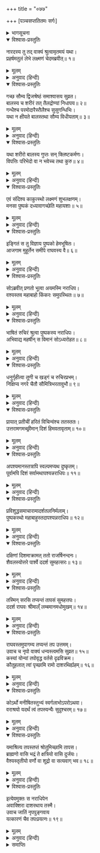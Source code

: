 +++
title = "०७७"

+++
[पञ्चसप्ततितमः सर्गः]



<details><summary>भागसूचना</summary>

75. श्रीरामका पुष्पकविमानद्वारा अपने राज्यकी सभी दिशाओंमें घूमकर दुष्कर्मका पता लगाना, किंतु सर्वत्र सत्कर्म ही देखकर दक्षिण दिशामें एक शूद्र तपस्वीके पास पहुँचना
</details>

<details open><summary>विश्वास-प्रस्तुतिः</summary>

नारदस्य तु तद् वाक्यं श्रुत्वामृतमयं यथा।  
प्रहर्षमतुलं लेभे लक्ष्मणं चेदमब्रवीत्॥ १॥
</details>

<details><summary>मूलम्</summary>

नारदस्य तु तद् वाक्यं श्रुत्वामृतमयं यथा।  
प्रहर्षमतुलं लेभे लक्ष्मणं चेदमब्रवीत्॥ १॥
</details>

<details><summary>अनुवाद (हिन्दी)</summary>

नारदजीके ये अमृतमय वचन सुनकर श्रीरामचन्द्रजीको अपार आनन्द प्राप्त हुआ और उन्होंने लक्ष्मणजीसे इस प्रकार कहा—॥ १॥
</details>

<details open><summary>विश्वास-प्रस्तुतिः</summary>

गच्छ सौम्य द्विजश्रेष्ठं समाश्वासय सुव्रत।  
बालस्य च शरीरं तत् तैलद्रोण्यां निधापय॥ २॥  
गन्धैश्च परमोदारैस्तैलैश्च सुसुगन्धिभिः।  
यथा न क्षीयते बालस्तथा सौम्य विधीयताम्॥ ३॥
</details>

<details><summary>मूलम्</summary>

गच्छ सौम्य द्विजश्रेष्ठं समाश्वासय सुव्रत।  
बालस्य च शरीरं तत् तैलद्रोण्यां निधापय॥ २॥  
गन्धैश्च परमोदारैस्तैलैश्च सुसुगन्धिभिः।  
यथा न क्षीयते बालस्तथा सौम्य विधीयताम्॥ ३॥
</details>

<details><summary>अनुवाद (हिन्दी)</summary>

‘सौम्य! जाओ। उत्तम व्रतका पालन करनेवाले इन द्विजश्रेष्ठको सान्त्वना दो और इनके बालकका शरीर उत्तम गन्ध एवं सुगन्धसे युक्त तेलसे भरी हुई नावमें डुबाकर रखवा दो और ऐसी व्यवस्था कर दो जिससे बालकका शरीर विकृत या नष्ट न होने पाये॥ २-३॥
</details>

<details open><summary>विश्वास-प्रस्तुतिः</summary>

यथा शरीरो बालस्य गुप्तः सन् क्लिष्टकर्मणः।  
विपत्तिः परिभेदो वा न भवेच्च तथा कुरु॥ ४॥
</details>

<details><summary>मूलम्</summary>

यथा शरीरो बालस्य गुप्तः सन् क्लिष्टकर्मणः।  
विपत्तिः परिभेदो वा न भवेच्च तथा कुरु॥ ४॥
</details>

<details><summary>अनुवाद (हिन्दी)</summary>

‘शुभ कर्म करनेवाले इस बालकका शरीर जिस प्रकार सुरक्षित रहे, नष्ट या खण्डित न हो, वैसा प्रबन्ध करो’॥ ४॥
</details>

<details open><summary>विश्वास-प्रस्तुतिः</summary>

एवं संदिश्य काकुत्स्थो लक्ष्मणं शुभलक्षणम्।  
मनसा पुष्पकं दध्यावागच्छेति महायशाः॥ ५॥
</details>

<details><summary>मूलम्</summary>

एवं संदिश्य काकुत्स्थो लक्ष्मणं शुभलक्षणम्।  
मनसा पुष्पकं दध्यावागच्छेति महायशाः॥ ५॥
</details>

<details><summary>अनुवाद (हिन्दी)</summary>

शुभलक्षण लक्ष्मणको ऐसा संदेश दे महायशस्वी श्रीरघुनाथजीने मन-ही-मन पुष्पकका चिन्तन किया और कहा—‘आ जाओ’॥ ५॥
</details>

<details open><summary>विश्वास-प्रस्तुतिः</summary>

इङ्गितं स तु विज्ञाय पुष्पको हेमभूषितः।  
आजगाम मुहूर्तेन समीपे राघवस्य वै॥ ६॥
</details>

<details><summary>मूलम्</summary>

इङ्गितं स तु विज्ञाय पुष्पको हेमभूषितः।  
आजगाम मुहूर्तेन समीपे राघवस्य वै॥ ६॥
</details>

<details><summary>अनुवाद (हिन्दी)</summary>

श्रीरामचन्द्रजीका अभिप्राय समझकर सुवर्णभूषित पुष्पक-विमान एक ही मुहूर्तमें उनके पास आ गया॥ ६॥
</details>

<details open><summary>विश्वास-प्रस्तुतिः</summary>

सोऽब्रवीत् प्रणतो भूत्वा अयमस्मि नराधिप।  
वश्यस्तव महाबाहो किंकरः समुपस्थितः॥ ७॥
</details>

<details><summary>मूलम्</summary>

सोऽब्रवीत् प्रणतो भूत्वा अयमस्मि नराधिप।  
वश्यस्तव महाबाहो किंकरः समुपस्थितः॥ ७॥
</details>

<details><summary>अनुवाद (हिन्दी)</summary>

आकर नतमस्तक हो वह बोला—‘नरेश्वर! यह रहा मैं। महाबाहो! मैं सदा आपके अधीन रहनेवाला किङ्कर हूँ और सेवाके लिये उपस्थित हुआ हूँ’॥ ७॥
</details>

<details open><summary>विश्वास-प्रस्तुतिः</summary>

भाषितं रुचिरं श्रुत्वा पुष्पकस्य नराधिपः।  
अभिवाद्य महर्षीन् स विमानं सोऽध्यरोहत॥ ८॥
</details>

<details><summary>मूलम्</summary>

भाषितं रुचिरं श्रुत्वा पुष्पकस्य नराधिपः।  
अभिवाद्य महर्षीन् स विमानं सोऽध्यरोहत॥ ८॥
</details>

<details><summary>अनुवाद (हिन्दी)</summary>

पुष्पकविमानका यह मनोहर वचन सुनकर वे महाराज श्रीराम महर्षियोंको प्रणाम करके उस विमानपर आरूढ़ हुए॥
</details>

<details open><summary>विश्वास-प्रस्तुतिः</summary>

धनुर्गृहीत्वा तूणी च खड्गं च रुचिरप्रभम्।  
निक्षिप्य नगरे चैतौ सौमित्रिभरतावुभौ॥ ९॥
</details>

<details><summary>मूलम्</summary>

धनुर्गृहीत्वा तूणी च खड्गं च रुचिरप्रभम्।  
निक्षिप्य नगरे चैतौ सौमित्रिभरतावुभौ॥ ९॥
</details>

<details><summary>अनुवाद (हिन्दी)</summary>

उन्होंने धनुष, बाणोंसे भरे हुए दो तरकस और एक चमचमाती हुई तलवार हाथमें ले ली और लक्ष्मण तथा भरत—इन दोनों भाइयोंको नगरकी रक्षामें नियुक्त करके वहाँसे प्रस्थान किया॥ ९॥
</details>

<details open><summary>विश्वास-प्रस्तुतिः</summary>

प्रायात् प्रतीचीं हरितं विचिन्वंश्च ततस्ततः।  
उत्तरामगमच्छ्रीमान् दिशं हिमवतावृताम्॥ १०॥
</details>

<details><summary>मूलम्</summary>

प्रायात् प्रतीचीं हरितं विचिन्वंश्च ततस्ततः।  
उत्तरामगमच्छ्रीमान् दिशं हिमवतावृताम्॥ १०॥
</details>

<details><summary>अनुवाद (हिन्दी)</summary>

श्रीमान् राम पहले तो इधर-उधर खोजते हुए पश्चिम दिशाकी ओर गये। फिर हिमालयसे घिरी हुई उत्तर दिशामें जा पहुँचे॥ १०॥
</details>

<details open><summary>विश्वास-प्रस्तुतिः</summary>

अपश्यमानस्तत्रापि स्वल्पमप्यथ दुष्कृतम्।  
पूर्वामपि दिशं सर्वामथापश्यन्नराधिपः॥ ११॥
</details>

<details><summary>मूलम्</summary>

अपश्यमानस्तत्रापि स्वल्पमप्यथ दुष्कृतम्।  
पूर्वामपि दिशं सर्वामथापश्यन्नराधिपः॥ ११॥
</details>

<details><summary>अनुवाद (हिन्दी)</summary>

जब उन दोनों दिशाओंमें कहीं थोड़ा-सा भी दुष्कर्म नहीं दिखायी दिया, तब नरेश्वर श्रीरामने समूची पूर्व दिशाका भी निरीक्षण किया॥ ११॥
</details>

<details open><summary>विश्वास-प्रस्तुतिः</summary>

प्रविशुद्धसमाचारामादर्शतलनिर्मलाम्।  
पुष्पकस्थो महाबाहुस्तदापश्यन्नराधिपः॥ १२॥
</details>

<details><summary>मूलम्</summary>

प्रविशुद्धसमाचारामादर्शतलनिर्मलाम्।  
पुष्पकस्थो महाबाहुस्तदापश्यन्नराधिपः॥ १२॥
</details>

<details><summary>अनुवाद (हिन्दी)</summary>

पुष्पकपर बैठे हुए महाबाहु राजा श्रीरामने वहाँ भी शुद्ध सदाचारका पालन होता देखा। वह दिशा भी दर्पणके समान निर्मल दिखायी दी॥ १२॥
</details>

<details open><summary>विश्वास-प्रस्तुतिः</summary>

दक्षिणां दिशमाक्रामत् ततो राजर्षिनन्दनः।  
शैवलस्योत्तरे पार्श्वे ददर्श सुमहत्सरः॥ १३॥
</details>

<details><summary>मूलम्</summary>

दक्षिणां दिशमाक्रामत् ततो राजर्षिनन्दनः।  
शैवलस्योत्तरे पार्श्वे ददर्श सुमहत्सरः॥ १३॥
</details>

<details><summary>अनुवाद (हिन्दी)</summary>

तब राजर्षिनन्दन रघुनाथजी दक्षिण दिशाकी ओर गये। वहाँ शैवल पर्वतके उत्तर भागमें उन्हें एक महान् सरोवर दिखायी दिया॥ १३॥
</details>

<details open><summary>विश्वास-प्रस्तुतिः</summary>

तस्मिन् सरसि तप्यन्तं तापसं सुमहत्तपः।  
ददर्श राघवः श्रीमाल्ँ लम्बमानमधोमुखम्॥ १४॥
</details>

<details><summary>मूलम्</summary>

तस्मिन् सरसि तप्यन्तं तापसं सुमहत्तपः।  
ददर्श राघवः श्रीमाल्ँ लम्बमानमधोमुखम्॥ १४॥
</details>

<details><summary>अनुवाद (हिन्दी)</summary>

उस सरोवरके तटपर एक तपस्वी बड़ी भारी तपस्या कर रहा था। वह नीचेको मुख किये लटका हुआ था। रघुकुलनन्दन श्रीरामने उसे देखा॥ १४॥
</details>

<details open><summary>विश्वास-प्रस्तुतिः</summary>

राघवस्तमुपागम्य तप्यन्तं तप उत्तमम्।  
उवाच च नृपो वाक्यं धन्यस्त्वमसि सुव्रत॥ १५॥  
कस्यां योन्यां तपोवृद्ध वर्तसे दृढविक्रम।  
कौतूहलात् त्वां पृच्छामि रामो दाशरथिर्ह्यहम्॥ १६॥
</details>

<details><summary>मूलम्</summary>

राघवस्तमुपागम्य तप्यन्तं तप उत्तमम्।  
उवाच च नृपो वाक्यं धन्यस्त्वमसि सुव्रत॥ १५॥  
कस्यां योन्यां तपोवृद्ध वर्तसे दृढविक्रम।  
कौतूहलात् त्वां पृच्छामि रामो दाशरथिर्ह्यहम्॥ १६॥
</details>

<details><summary>अनुवाद (हिन्दी)</summary>

देखकर राजा श्रीरघुनाथजी उग्र तपस्या करते हुए उस तपस्वीके पास आये और बोले—‘उत्तम व्रतका पालन करनेवाले तापस! तुम धन्य हो। तपस्यामें बढ़े-चढ़े सुदृढ़ पराक्रमी पुरुष! तुम किस जातिमें उत्पन्न हुए हो? मैं दशरथकुमार राम तुम्हारा परिचय जाननेके कौतूहलसे ये बातें पूछ रहा हूँ॥ १५-१६॥
</details>

<details open><summary>विश्वास-प्रस्तुतिः</summary>

कोऽर्थो मनीषितस्तुभ्यं स्वर्गलाभोऽपरोऽथवा।  
वराश्रयो यदर्थं त्वं तपस्यन्यैः सुदुश्चरम्॥ १७॥
</details>

<details><summary>मूलम्</summary>

कोऽर्थो मनीषितस्तुभ्यं स्वर्गलाभोऽपरोऽथवा।  
वराश्रयो यदर्थं त्वं तपस्यन्यैः सुदुश्चरम्॥ १७॥
</details>

<details><summary>अनुवाद (हिन्दी)</summary>

‘तुम्हें किस वस्तुको पानेकी इच्छा है? तपस्याद्वारा संतुष्ट हुए इष्टदेवतासे वरके रूपमें तुम क्या पाना चाहते हो—स्वर्ग या दूसरी कोई वस्तु! कौन-सा ऐसा पदार्थ है, जिसके लिये तुम ऐसी कठोर तपस्या करते हो, जो दूसरोंके लिये दुष्कर है?॥ १७॥
</details>

<details open><summary>विश्वास-प्रस्तुतिः</summary>

यमाश्रित्य तपस्तप्तं श्रोतुमिच्छामि तापस।  
ब्राह्मणो वासि भद्रं ते क्षत्रियो वासि दुर्जयः।  
वैश्यस्तृतीयो वर्णो वा शूद्रो वा सत्यवाग् भव॥ १८॥
</details>

<details><summary>मूलम्</summary>

यमाश्रित्य तपस्तप्तं श्रोतुमिच्छामि तापस।  
ब्राह्मणो वासि भद्रं ते क्षत्रियो वासि दुर्जयः।  
वैश्यस्तृतीयो वर्णो वा शूद्रो वा सत्यवाग् भव॥ १८॥
</details>

<details><summary>अनुवाद (हिन्दी)</summary>

‘तापस! जिस वस्तुके लिये तुम तपस्यामें लगे हुए हो, उसे मैं सुनना चाहता हूँ। इसके सिवा यह भी बताओ कि तुम ब्राह्मण हो या दुर्जय क्षत्रिय? तीसरे वर्णके वैश्य हो अथवा शूद्र! तुम्हारा भला हो। ठीक-ठीक बताना’॥ १८॥
</details>

<details open><summary>विश्वास-प्रस्तुतिः</summary>

इत्येवमुक्तः स नराधिपेन  
अवाक्शिरा दाशरथाय तस्मै।  
उवाच जातिं नृपपुङ्गवाय  
यत्कारणं चैव तपःप्रयत्नः॥ १९॥
</details>

<details><summary>मूलम्</summary>

इत्येवमुक्तः स नराधिपेन  
अवाक्शिरा दाशरथाय तस्मै।  
उवाच जातिं नृपपुङ्गवाय  
यत्कारणं चैव तपःप्रयत्नः॥ १९॥
</details>

<details><summary>अनुवाद (हिन्दी)</summary>

महाराज श्रीरामके इस प्रकार पूछनेपर नीचे सिर किये लटके हुए उस तपस्वीने उन नृपश्रेष्ठ दशरथनन्दन श्रीरामको अपनी जातिका परिचय दिया और जिस उद्देश्यसे उसने तपस्याके लिये प्रयास किया था, वह भी बताया॥ १९॥
</details>

<details><summary>समाप्तिः</summary>

इत्यार्षे श्रीमद्रामायणे वाल्मीकीये आदिकाव्ये उत्तरकाण्डे पञ्चसप्ततितमः सर्गः॥ ७५॥  
इस प्रकार श्रीवाल्मीकिनिर्मित आर्षरामायण आदिकाव्यके उत्तरकाण्डमें पचहत्तरवाँ सर्ग पूरा हुआ॥ ७५॥
</details>
